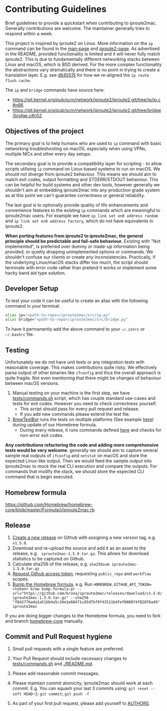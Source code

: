 # Contributing Guidelines

Brief guidelines to provide a quickstart when contributing to iproute2mac. Generally contributions are welcome. The maintainer generally tries to respond within a week.

This project is inspired by iproute2 on Linux. More information on the `ip` command can be found in the [man-page](https://man7.org/linux/man-pages/man8/ip.8.html) and [iproute2-page](http://www.policyrouting.org/iproute2.doc.html). As advertised in the README, provided functionality is limited and it will never fully match iproute2. This is due to fundamentally different networking stacks between Linux and macOS, which is BSD derived. For the more complex functionality the abstractions vary dramatically and there is no point in trying to create a translation layer. E.g. see [d645515](https://github.com/brona/iproute2mac/commit/d64551516147d9be06eef49afc5c45ef601b8e7f) for how we re-aligned the `ip route flush cache`.

The `ip` and `bridge` commands have source here:
* https://git.kernel.org/pub/scm/network/iproute2/iproute2.git/tree/ip/ip.c#n86
* https://git.kernel.org/pub/scm/network/iproute2/iproute2.git/tree/bridge/bridge.c#n52

## Objectives of the project

The primary goal is to help humans who are used to `ip` command with basic networking troubleshooting on macOS, especially when using VPNs, multiple NICs and other every day setups.

The secondary goal is to provide a compatibility layer for scripting - to allow scripts utilising `ip` command on Linux-based systems to run on macOS. We should not diverge from iproute2 behaviour. This means we should aim to match exit codes, output formatting and STDERR/STDOUT behaviour. This can be helpful for build systems and other dev tools, however generally we shouldn't aim at embedding iproute2mac into any production grade system as at this point we can't guarantee correctness or general reliability.

The last goal is to optionally provide quality of life enhancements and convenience features to the existing `ip` commands which are meaningful to iproute2mac users. For example we have `ip link set en0 address random` and `ip link set en0 address factory`, which do not have equivalents in iproute2.

**When porting features from iproute2 to iproute2mac, the general principle should be predictable and fail-safe behaviour.** Existing with "Not implemented", is preferred over dummy or made-up information being provided, or quietly dropping unimplemented options or commands. We shouldn't confuse our clients or create any inconsistencies. Practically, if the underlying Linux/macOS stacks differ too much, the script should terminate with error code rather than pretend it works or implement some hacky band aid type solution.

## Developer Setup
To test your code it can be useful to create an alias with the following command in your terminal:
```bash
alias ip="<path-to-repo>/iproute2mac/src/ip.py"
alias bridge="<path-to-repo>/iproute2mac/src/bridge.py"
```
To have it permanently add the above command to your `~/.zshrc` or `~/.bashrc` file.

## Testing

Unfortunately we do not have unit tests or any integration tests with reasonable coverage. This makes contributions quite risky. We effectively parse output of other binaries like `ifconfig` and thus the overall approach is quite fragile. Not even mentioning that there might be changes of behaviour between macOS versions.

1. Manual testing on your machine is the first step, we have [tests/commands.sh](./tests/commands.sh) script, which has couple standard use-cases and tests for exit codes. However you need to check correctness yourself.
    * This script should pass for every pull request and release.
    * If you add new commands please extend the test file.
2. [BrewTestBot](https://docs.brew.sh/BrewTestBot) runs the tests on multiple platforms (See example [here](https://github.com/Homebrew/homebrew-core/pull/179084)) during update of our Homebrew formula.
    *  During every release, it runs commands defined [here](https://github.com/Homebrew/homebrew-core/blob/master/Formula/i/iproute2mac.rb#L25) and checks for non-error exit codes.

**Any contributions refactoring the code and adding more comprehensive tests would be very welcome**. generally we should aim to capture several sample real outputs of `ifconfig` and `netstat` on macOS and store the expected Linux-like output. Then we would feed the sample output into iproute2mac to mock the real CLI execution and compare the outputs. For commands that modify the stack, we should store the expected CLI command that is begin executed.

## Homebrew formula

https://github.com/Homebrew/homebrew-core/blob/master/Formula/i/iproute2mac.rb

## Release

1) [Create a new release](https://github.com/brona/iproute2mac/releases/new) on Github with assigning a new version tag, e.g. `v1.5.0`.
2) Download and re-upload the source and add it as an asset to the release, e.g. `
iproute2mac-1.5.0.tar.gz`. This allows for download statistics to be captured on Github.
3) Calculate sha256 of the release, e.g. `sha256sum iproute2mac-1.5.0.tar.gz`
4) [Request Github access token](https://github.com/settings/tokens), requesting `public_repo` and `workflow` scopes.
5) [Bump the Homebrew formula](https://docs.brew.sh/How-To-Open-a-Homebrew-Pull-Request#submit-a-new-version-of-an-existing-formula), e.g. Run `HOMEBREW_GITHUB_API_TOKEN=<token> brew bump-formula-pr --url="https://github.com/brona/iproute2mac/releases/download/v1.5.0/iproute2mac-1.5.0.tar.gz" --sha256 "f842776ada1a51bb4a5c34e1e68471c85d7bf9f43511bdfef008074f82876a49" iproute2mac`

If you are doing bigger changes to the Homebrew formula, you need to fork and branch [homebrew-core](https://github.com/Homebrew/homebrew-core) manually.

## Commit and Pull Request hygiene

1) Small pull requests with a single feature are preferred.

2) Your Pull Request should include necessary changes to [tests/commands.sh](./tests/commands.sh) and [./README.md](./README.md).

3) Please add reasonable commit messages.

4) Please maintain commit atomicity, iproute2mac should work at each commit. E.g. You can squash your last 3 commits using: `git reset --soft HEAD~3`; `git commit`; `git push -f`

5) As part of your first pull request, please add yourself to [AUTHORS](./AUTHORS).
